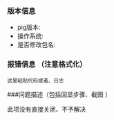 ### 版本信息
- pig版本:
- 操作系统:
- 是否修改包名: 

### 报错信息 （注意格式化）

```angular2
这里粘贴代码或者、日志  

```

###问题描述（包括回显步骤、截图 ）

此项没有直接关闭、不予解决
